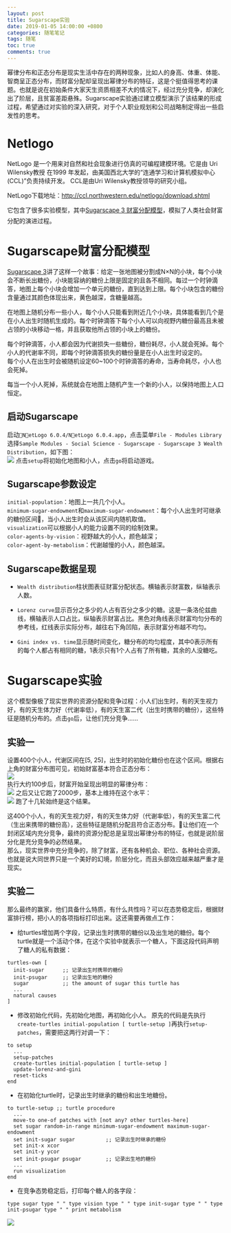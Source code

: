 ```yaml
---
layout: post
title: Sugarscape实验
date: 2019-01-05 14:00:00 +0800
categories: 随笔笔记
tags: 随笔
toc: true
comments: true
---
```

幂律分布和正态分布是现实生活中存在的两种现象，比如人的身高、体重、体能、智商呈正态分布，而财富分配却呈现出幂律分布的特征，这是个挺值得思考的课题。也就是说在初始条件大家天生资质相差不大的情况下，经过充分竞争，却演化出了阶层，且贫富差距悬殊。Sugarscape实验通过建立模型演示了该结果的形成过程，希望通过对实验的深入研究，对于个人职业规划和公司战略制定得出一些启发性的思考。

<!-- more -->
# Netlogo
NetLogo 是一个用来对自然和社会现象进行仿真的可编程建模环境。它是由 Uri Wilensky教授 在1999 年发起，由美国西北大学的“连通学习和计算机模拟中心(CCL)”负责持续开发。 CCL是由Uri Wilensky教授领导的研究小组。

NetLogo下载地址：http://ccl.northwestern.edu/netlogo/download.shtml

它包含了很多实验模型，其中[Sugarscape 3 财富分配模型](http://ccl.northwestern.edu/netlogo/models/Sugarscape3WealthDistribution)，模拟了人类社会财富分配的演进过程。

# Sugarscape财富分配模型
[Sugarscape 3](http://ccl.northwestern.edu/netlogo/models/Sugarscape3WealthDistribution)讲了这样一个故事：给定一张地图被分割成N×N的小块，每个小块会不断长出糖份，小块能容纳的糖份上限是固定的且各不相同。每过一个时钟滴答，地图上每个小块会增加一个单元的糖份，直到达到上限。每个小块包含的糖份含量通过其颜色体现出来，黄色越深，含糖量越高。

在地图上随机分布一些小人，每个小人只能看到附近几个小块，具体能看到几个是在小人出生时随机生成的。每个时钟滴答下每个小人可以向视野内糖份最高且未被占领的小块移动一格，并且获取他所占领的小块上的糖份。

每个时钟滴答，小人都会因为代谢损失一些糖份，糖份耗尽，小人就会死掉。每个小人的代谢率不同，即每个时钟滴答损失的糖份量是在小人出生时设定的。  
每个小人在出生时会被随机设定60~100个时钟滴答的寿命，当寿命耗尽，小人也会死掉。

每当一个小人死掉，系统就会在地图上随机产生一个新的小人，以保持地图上人口恒定。

## 启动Sugarscape
启动`NetLogo 6.0.4/NetLogo 6.0.4.app`，点击菜单`File - Modules Library`选择`Sample Modules - Social Science - Sugarscape - Sugarscape 3 Wealth Distribution`，如下图：  
![](0105Sugarscape/img01.png) 
点击`setup`将初始化地图和小人，点击`go`将启动游戏。  

## Sugarscape参数设定
`initial-population`：地图上一共几个小人。  
`minimum-sugar-endowment`和`maximum-sugar-endowment`：每个小人出生时可继承的糖份区间，当小人出生时会从该区间内随机取值。  
`visualization`可以根据小人的能力设置不同的绘制效果。  
 `color-agents-by-vision`：视野越大的小人，颜色越深；   
 `color-agent-by-metabolism`：代谢越慢的小人，颜色越深。  

## Sugarscape数据呈现
- `Wealth distribution`柱状图表征财富分配状态。横轴表示财富数，纵轴表示人数。  

- `Lorenz curve`显示百分之多少的人占有百分之多少的糖。这是一条洛伦兹曲线，横轴表示人口占比，纵轴表示财富占比。黑色对角线表示财富均匀分布的参考线，红线表示实际分布，越往右下角凹陷，表示财富分布越不均匀。

- `Gini index vs. time`显示随时间变化，糖分布的均匀程度，其中0表示所有的每个人都占有相同的糖，1表示只有1个人占有了所有糖，其余的人没糖吃。

# Sugarscape实验
这个模型像极了现实世界的资源分配和竞争过程：小人们出生时，有的天生视力好，有的天生体力好（代谢率低），有的天生富二代（出生时携带的糖份），这些特征是随机分布的。点击`go`后，让他们充分竞争……

## 实验一
设置400个小人，代谢区间在[5, 25]，出生时的初始化糖份也在这个区间。根据右上角的财富分布图可见，初始财富基本符合正态分布：  
![](0105Sugarscape/img02.png)  
执行大约100步后，财富开始呈现出明显的幂律分布：  
![](0105Sugarscape/img03.png)
之后又让它跑了2000步，基本上维持在这个水平：   
![](0105Sugarscape/img04.png)
跑了十几轮始终是这个结果。  

这400个小人，有的天生视力好，有的天生体力好（代谢率低），有的天生富二代（生出来携带的糖份高），这些特征是随机分配且符合正态分布。让他们在一个封闭区域内充分竞争，最终的资源分配总是呈现出幂律分布的特征，也就是说阶层分化是充分竞争的必然结果。  
那么，现实世界中充分竞争的，除了财富，还有各种机会、职位、各种社会资源。也就是说大同世界只是一个美好的幻境，阶层分化，而且头部效应越来越严重才是现实。

## 实验二
那么最终的赢家，他们具备什么特质，有什么共性吗？可以在态势稳定后，根据财富排行榜，把小人的各项指标打印出来。这还需要再做点工作：

- 给turtles增加两个字段，记录出生时携带的糖份以及出生地的糖份。每个turtle就是一个活动个体，在这个实验中就表示一个糖人，下面这段代码声明了糖人的私有数据：
```
turtles-own [
  init-sugar      ;; 记录出生时携带的糖份
  init-psugar     ;; 记录出生地的糖份
  sugar           ;; the amount of sugar this turtle has
  ...
  natural causes
]
```

- 修改初始化代码，先初始化地图，再初始化小人。
原先的代码是先执行`create-turtles initial-population [ turtle-setup ]`再执行`setup-patches`，需要把这两行对调一下：
```
to setup
  ...
  setup-patches
  create-turtles initial-population [ turtle-setup ]
  update-lorenz-and-gini
  reset-ticks
end
```

- 在初始化turtle时，记录出生时继承的糖份和出生地糖份。
```
to turtle-setup ;; turtle procedure
  ...
  move-to one-of patches with [not any? other turtles-here]
  set sugar random-in-range minimum-sugar-endowment maximum-sugar-endowment
  set init-sugar sugar          ;; 记录出生时继承的糖份
  set init-x xcor
  set init-y ycor
  set init-psugar psugar        ;; 记录出生地的糖份
  ...
  run visualization
end
```
- 在竞争态势稳定后，打印每个糖人的各字段：
```
type sugar type " " type vision type " " type init-sugar type " " type init-psugar type " " print metabolism
```
![](0105Sugarscape/img05.png)